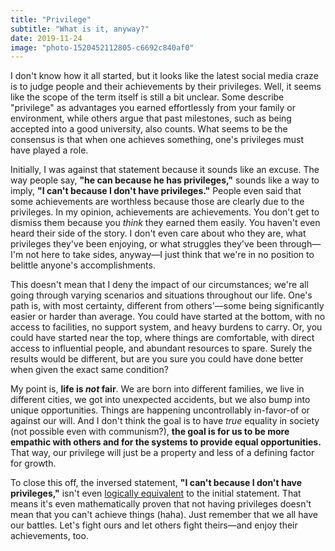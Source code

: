 ```yaml
---
title: "Privilege"
subtitle: "What is it, anyway?"
date: 2019-11-24
image: "photo-1520452112805-c6692c840af0"
---
```


I don't know how it all started, but it looks like the latest social media craze is to judge people and their achievements by their privileges. Well, it seems like the scope of the term itself is still a bit unclear. Some describe "privilege" as advantages you earned effortlessly from your family or environment, while others argue that past milestones, such as being accepted into a good university, also counts. What seems to be the consensus is that when one achieves something, one's privileges must have played a role.

Initially, I was against that statement because it sounds like an excuse. The way people say, **"he can because he has privileges,"** sounds like a way to imply, **"I can't because I don't have privileges."** People even said that some achievements are worthless because those are clearly due to the privileges. In my opinion, achievements are achievements. You don't get to dismiss them because you *think* they earned them easily. You haven't even heard their side of the story. I don't even care about who they are, what privileges they've been enjoying, or what struggles they've been through&mdash;I'm not here to take sides, anyway&mdash;I just think that we're in no position to belittle anyone's accomplishments.

This doesn't mean that I deny the impact of our circumstances; we're all going through varying scenarios and situations throughout our life. One's path is, with most certainty, different from others'&mdash;some being significantly easier or harder than average. You could have started at the bottom, with no access to facilities, no support system, and heavy burdens to carry. Or, you could have started near the top, where things are comfortable, with direct access to influential people, and abundant resources to spare. Surely the results would be different, but are you sure you could have done better when given the exact same condition?

My point is, **life is *not* fair**. We are born into different families, we live in different cities, we got into unexpected accidents, but we also bump into unique opportunities. Things are happening uncontrollably in-favor-of or against our will. And I don't think the goal is to have *true* equality in society (not possible even with communism?), **the goal is for us to be more empathic with others and for the systems to provide equal opportunities.** That way, our privilege will just be a property and less of a defining factor for growth.

To close this off, the inversed statement, **"I can't because I don't have privileges,"** isn't even [logically equivalent](https://www.varsitytutors.com/hotmath/hotmath_help/topics/converse-inverse-contrapositive) to the initial statement. That means it's even mathematically proven that not having privileges doesn't mean that you can't achieve things (haha). Just remember that we all have our battles. Let's fight ours and let others fight theirs&mdash;and enjoy their achievements, too.

